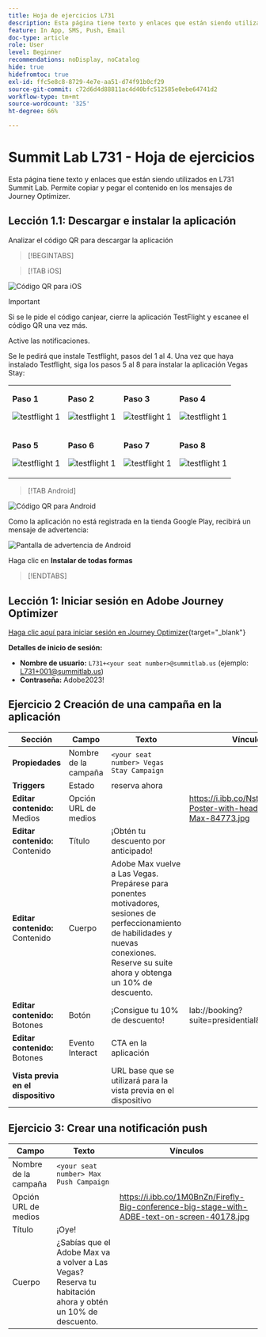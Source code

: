 ```yaml
---
title: Hoja de ejercicios L731
description: Esta página tiene texto y enlaces que están siendo utilizados en L731 Summit Lab.
feature: In App, SMS, Push, Email
doc-type: article
role: User
level: Beginner
recommendations: noDisplay, noCatalog
hide: true
hidefromtoc: true
exl-id: ffc5e8c8-8729-4e7e-aa51-d74f91b0cf29
source-git-commit: c72d6d4d88811ac4d40bfc512585e0ebe64741d2
workflow-type: tm+mt
source-wordcount: '325'
ht-degree: 66%

---
```


# Summit Lab L731 - Hoja de ejercicios

Esta página tiene texto y enlaces que están siendo utilizados en L731 Summit Lab. Permite copiar y pegar el contenido en los mensajes de Journey Optimizer.

## Lección 1.1: Descargar e instalar la aplicación

Analizar el código QR para descargar la aplicación

>[!BEGINTABS]

>[!TAB iOS]

![Código QR para iOS](/help/assets/lab731-ios-qr-code.png)

>[!IMPORTANT]
>
>Si se le pide el código canjear, cierre la aplicación TestFlight y escanee el código QR una vez más.
>
>Active las notificaciones.
>

Se le pedirá que instale Testflight, pasos del 1 al 4. Una vez que haya instalado Testflight, siga los pasos 5 al 8 para instalar la aplicación Vegas Stay:

<table>
<tr>
</tr>
<tr>
<td>
 <div>
      <p>
      <b>Paso 1 </b>
      <p>
      <a>
        <img alt="testflight 1" src="../assets/l731-ios-install/ios-install-1.png"/>
      </a>
      </div>
  </td>
  <td>
 <div>
      <p>
      <b>Paso 2 </b>
      <p>
      <a>
        <img alt="testflight 1" src="../assets/l731-ios-install/ios-install-2.PNG"/>
      </a>
      </div>
  </td>
  <td>
 <div>
      <p>
      <b>Paso 3 </b>
      <p>
      <a>
        <img alt="testflight 1" src="../assets/l731-ios-install/ios-install-3.PNG"/>
      </a>
      </div>
  </td>
  <td>
 <div>
      <p>
      <b>Paso 4 </b>
      <p>
      <a>
        <img alt="testflight 1" src="../assets/l731-ios-install/ios-install-4.PNG"/>
      </a>
      </div>
  </td>
  </tr>
  <tr>
<td>
 <div>
      <p>
      <b>Paso 5 </b>
      <p>
      <a>
        <img alt="testflight 1" src="../assets/l731-ios-install/ios-install-5.PNG"/>
      </a>
      </div>
  </td>
  <td>
 <div>
      <p>
      <a>
      <b>Paso 6 </b>
      <p>
        <img alt="testflight 1" src="../assets/l731-ios-install/ios-install-6.PNG"/>
      </a>
      </div>
  </td>
  <td>
 <div>
      <p>
      <a>
      <b>Paso 7 </b>
      <p>
        <img alt="testflight 1" src="../assets/l731-ios-install/ios-install-7.PNG"/>
      </a>
      </div>
  </td>
  <td>
 <div>
      <p>
      <a>
      <b>Paso 8 </b>
      <p>
        <img alt="testflight 1" src="../assets/l731-ios-install/ios-install-8.PNG"/>
      </a>
      </div>
  </td>
  </tr>
</table>

>[!TAB Android]

![Código QR para Android](/help/assets/lab731-android-qr-code.png)

Como la aplicación no está registrada en la tienda Google Play, recibirá un mensaje de advertencia:

![Pantalla de advertencia de Android](/help/assets/lab731-install-android.png)

Haga clic en **Instalar de todas formas**

>[!ENDTABS]

## Lección 1: Iniciar sesión en Adobe Journey Optimizer

[Haga clic aquí para iniciar sesión en Journey Optimizer](https://experience.adobe.com/#/@techmarketingdemos/sname:summit-2023-ajo-lab/journey-optimizer/home){target="_blank"}

**Detalles de inicio de sesión:**

* **Nombre de usuario:** `L731+<your seat number>@summitlab.us` (ejemplo: L731+001@summitlab.us)
* **Contraseña:** Adobe2023!


## Ejercicio 2 Creación de una campaña en la aplicación

| Sección | Campo | Texto | Vínculos |
|----|----|----|----|
| **Propiedades** | Nombre de la campaña | `<your seat number> Vegas Stay Campaign` |  |
| **Triggers** | Estado | reserva ahora |  |
| **Editar contenido:** Medios | Opción URL de medios |  | https://i.ibb.co/NstLhjW/Firefly-Poster-with-heading-Adobe-Max-84773.jpg |
| **Editar contenido:** Contenido | Título | ¡Obtén tu descuento por anticipado! |  |
| **Editar contenido:** Contenido | Cuerpo | Adobe Max vuelve a Las Vegas. Prepárese para ponentes motivadores, sesiones de perfeccionamiento de habilidades y nuevas conexiones. Reserve su suite ahora y obtenga un 10% de descuento. |  |
| **Editar contenido:** Botones | Botón | ¡Consigue tu 10% de descuento! | lab://booking?suite=presidential&amp;discount=10 |
| **Editar contenido:** Botones | Evento Interact | CTA en la aplicación |  |
| **Vista previa en el dispositivo** |  | URL base que se utilizará para la vista previa en el dispositivo |  | **iOS:** lab:// <br>**Android**: https://lab |

## Ejercicio 3: Crear una notificación push

| Campo | Texto | Vínculos |
|----|----|----|
| Nombre de la campaña | `<your seat number> Max Push Campaign` |  |
| Opción URL de medios |  | https://i.ibb.co/1M0BnZn/Firefly-Big-conference-big-stage-with-ADBE-text-on-screen-40178.jpg |
| Título | ¡Oye! |  |
| Cuerpo | ¿Sabías que el Adobe Max va a volver a Las Vegas? Reserva tu habitación ahora y obtén un 10% de descuento. |  |
